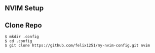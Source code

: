 ## NVIM Setup

## Clone Repo
```
$ mkdir .config
$ cd .config
$ git clone https://github.com/felix1251/my-nvim-config.git nvim
```
